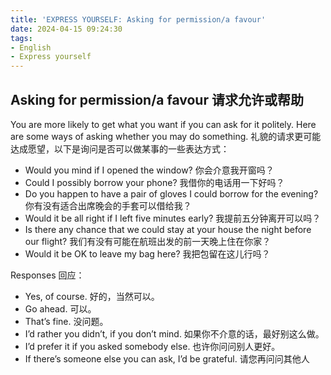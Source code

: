 ```yaml
---
title: 'EXPRESS YOURSELF: Asking for permission/a favour'
date: 2024-04-15 09:24:30
tags: 
- English
- Express yourself
---
```


## Asking for permission/a favour 请求允许或帮助

You are more likely to get what you want if you can ask for it politely. Here are some ways of asking whether you may do something. 礼貌的请求更可能达成愿望，以下是询问是否可以做某事的一些表达方式：
- Would you mind if I opened the window? 
你会介意我开窗吗？
- Could I possibly borrow your phone? 
我借你的电话用一下好吗？
- Do you happen to have a pair of gloves I could borrow for the evening? 
你有没有适合出席晚会的手套可以借给我？
- Would it be all right if I left five minutes early? 
我提前五分钟离开可以吗？
- Is there any chance that we could stay at your house the night before our flight? 
我们有没有可能在航班出发的前一天晚上住在你家？
- Would it be OK to leave my bag here? 
我把包留在这儿行吗？

Responses 回应：
- Yes, of course. 
好的，当然可以。
- Go ahead. 
可以。
- That’s fine. 
没问题。
- I’d rather you didn’t, if you don’t mind. 
如果你不介意的话，最好别这么做。
- I’d prefer it if you asked somebody else. 
也许你问问别人更好。
- If there’s someone else you can ask, I’d be grateful. 
请您再问问其他人